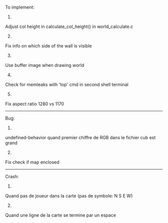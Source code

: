 To implement:

1)  
Adjust col height in calculate_col_height() in world_calculate.c

2)  
Fix info on which side of the wall is visible

3)  
Use buffer image when drawing world

4)  
Check for memleaks with 'top' cmd in second shell terminal

5)  
Fix aspect ratio 1280 vs 1170

--------------


Bug:

1)  
undefined-behavior quand premier chiffre de RGB dans le fichier cub est grand

2)  
Fix check if map enclosed


--------------

Crash:

1)  
Quand pas de joueur dans la carte (pas de symbole: N S E W)

2)  
Quand une ligne de la carte se termine par un espace